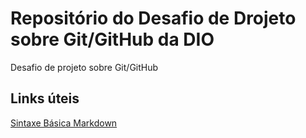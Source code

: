 # Repositório do Desafio de Drojeto sobre Git/GitHub da DIO
Desafio de projeto sobre Git/GitHub

## Links úteis
[Sintaxe Básica Markdown](https://www.markdownguide.org/basic-syntax/)

